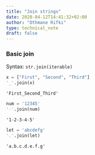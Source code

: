 ```yaml
---
title: "Join strings"
date: 2020-04-12T14:41:32+02:00
author: "Othmane Rifki"
type: technical_note
draft: false
---
```

### Basic join
Syntax: `str.join(iterable)`


```python
x = ["First", "Second", "Third"]
'_'.join(x)
```




    'First_Second_Third'




```python
num = '12345'
'-'.join(num)
```




    '1-2-3-4-5'




```python
let = 'abcdefg'
'.'.join(let)
```




    'a.b.c.d.e.f.g'


